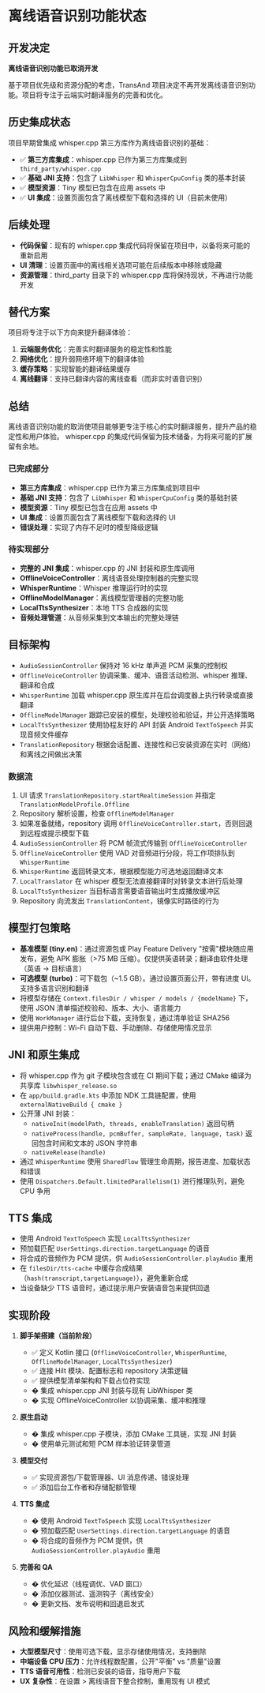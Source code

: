 # 离线语音识别功能状态

## 开发决定

**离线语音识别功能已取消开发**

基于项目优先级和资源分配的考虑，TransAnd 项目决定不再开发离线语音识别功能。项目将专注于云端实时翻译服务的完善和优化。

## 历史集成状态

项目早期曾集成 whisper.cpp 第三方库作为离线语音识别的基础：

- ✅ **第三方库集成**：whisper.cpp 已作为第三方库集成到 `third_party/whisper.cpp`
- ✅ **基础 JNI 支持**：包含了 `LibWhisper` 和 `WhisperCpuConfig` 类的基本封装
- ✅ **模型资源**：Tiny 模型已包含在应用 assets 中
- ✅ **UI 集成**：设置页面包含了离线模型下载和选择的 UI（目前未使用）

## 后续处理

- **代码保留**：现有的 whisper.cpp 集成代码将保留在项目中，以备将来可能的重新启用
- **UI 清理**：设置页面中的离线相关选项可能在后续版本中移除或隐藏
- **资源管理**：third_party 目录下的 whisper.cpp 库将保持现状，不再进行功能开发

## 替代方案

项目将专注于以下方向来提升翻译体验：

1. **云端服务优化**：完善实时翻译服务的稳定性和性能
2. **网络优化**：提升弱网络环境下的翻译体验
3. **缓存策略**：实现智能的翻译结果缓存
4. **离线翻译**：支持已翻译内容的离线查看（而非实时语音识别）

## 总结

离线语音识别功能的取消使项目能够更专注于核心的实时翻译服务，提升产品的稳定性和用户体验。 whisper.cpp 的集成代码保留为技术储备，为将来可能的扩展留有余地。

### 已完成部分
- **第三方库集成**：whisper.cpp 已作为第三方库集成到项目中
- **基础 JNI 支持**：包含了 `LibWhisper` 和 `WhisperCpuConfig` 类的基础封装
- **模型资源**：Tiny 模型已包含在应用 assets 中
- **UI 集成**：设置页面包含了离线模型下载和选择的 UI
- **错误处理**：实现了内存不足时的模型降级逻辑

### 待实现部分
- **完整的 JNI 集成**：whisper.cpp 的 JNI 封装和原生库调用
- **OfflineVoiceController**：离线语音处理控制器的完整实现
- **WhisperRuntime**：Whisper 推理运行时的实现
- **OfflineModelManager**：离线模型管理器的完整功能
- **LocalTtsSynthesizer**：本地 TTS 合成器的实现
- **音频处理管道**：从音频采集到文本输出的完整处理链

## 目标架构
- `AudioSessionController` 保持对 16 kHz 单声道 PCM 采集的控制权
- `OfflineVoiceController` 协调采集、缓冲、语音活动检测、whisper 推理、翻译和合成
- `WhisperRuntime` 加载 whisper.cpp 原生库并在后台调度器上执行转录或直接翻译
- `OfflineModelManager` 跟踪已安装的模型，处理校验和验证，并公开选择策略
- `LocalTtsSynthesizer` 使用协程友好的 API 封装 Android `TextToSpeech` 并实现音频文件缓存
- `TranslationRepository` 根据会话配置、连接性和已安装资源在实时（网络）和离线之间做出决策

### 数据流
1. UI 请求 `TranslationRepository.startRealtimeSession` 并指定 `TranslationModelProfile.Offline`
2. Repository 解析设置，检查 `OfflineModelManager`
3. 如果准备就绪，repository 调用 `OfflineVoiceController.start`，否则回退到远程或提示模型下载
4. `AudioSessionController` 将 PCM 帧流式传输到 `OfflineVoiceController`
5. `OfflineVoiceController` 使用 VAD 对音频进行分段，将工作项排队到 `WhisperRuntime`
6. `WhisperRuntime` 返回转录文本，根据模型能力可选地返回翻译文本
7. `LocalTranslator` 在 whisper 模型无法直接翻译时对转录文本进行后处理
8. `LocalTtsSynthesizer` 当目标语言需要语音输出时生成播放缓冲区
9. Repository 向流发出 `TranslationContent`，镜像实时路径的行为

## 模型打包策略
- **基准模型 (tiny.en)**：通过资源包或 Play Feature Delivery "按需"模块随应用发布，避免 APK 膨胀（>75 MB 压缩）。仅提供英语转录；翻译由软件处理（英语 -> 目标语言）
- **可选模型 (turbo)**：可下载包（~1.5 GB）。通过设置页面公开，带有进度 UI。支持多语言识别和翻译
- 将模型存储在 `Context.filesDir / whisper / models / {modelName}` 下，使用 JSON 清单描述校验和、版本、大小、语言能力
- 使用 `WorkManager` 进行后台下载，支持恢复，通过清单验证 SHA256
- 提供用户控制：Wi-Fi 自动下载、手动删除、存储使用情况显示

## JNI 和原生集成
- 将 whisper.cpp 作为 git 子模块包含或在 CI 期间下载；通过 CMake 编译为共享库 `libwhisper_release.so`
- 在 `app/build.gradle.kts` 中添加 NDK 工具链配置，使用 `externalNativeBuild { cmake }`
- 公开薄 JNI 封装：
  - `nativeInit(modelPath, threads, enableTranslation)` 返回句柄
  - `nativeProcess(handle, pcmBuffer, sampleRate, language, task)` 返回包含时间和文本的 JSON 字符串
  - `nativeRelease(handle)`
- 通过 `WhisperRuntime` 使用 `SharedFlow` 管理生命周期，报告进度、加载状态和错误
- 使用 `Dispatchers.Default.limitedParallelism(1)` 进行推理队列，避免 CPU 争用

## TTS 集成
- 使用 Android `TextToSpeech` 实现 `LocalTtsSynthesizer`
- 预加载匹配 `UserSettings.direction.targetLanguage` 的语音
- 将合成的音频作为 PCM 提供，供 `AudioSessionController.playAudio` 重用
- 在 `filesDir/tts-cache` 中缓存合成结果（`hash(transcript,targetLanguage)`），避免重新合成
- 当设备缺少 TTS 语音时，通过提示用户安装语音包来提供回退

## 实现阶段
1. **脚手架搭建（当前阶段）**
   - ✅ 定义 Kotlin 接口 (`OfflineVoiceController`, `WhisperRuntime`, `OfflineModelManager`, `LocalTtsSynthesizer`)
   - ✅ 连接 Hilt 模块、配置标志和 repository 决策逻辑
   - ✅ 提供模型清单架构和下载占位符实现
   - � 集成 whisper.cpp JNI 封装与现有 LibWhisper 类
   - � 实现 OfflineVoiceController 以协调采集、缓冲和推理

2. **原生启动**
   - � 集成 whisper.cpp 子模块，添加 CMake 工具链，实现 JNI 封装
   - � 使用单元测试和短 PCM 样本验证转录管道

3. **模型交付**
   - ✅ 实现资源包/下载管理器、UI 消息传递、错误处理
   - ✅ 添加后台工作者和存储配额管理

4. **TTS 集成**
   - � 使用 Android `TextToSpeech` 实现 `LocalTtsSynthesizer`
   - � 预加载匹配 `UserSettings.direction.targetLanguage` 的语音
   - � 将合成的音频作为 PCM 提供，供 `AudioSessionController.playAudio` 重用

5. **完善和 QA**
   - � 优化延迟（线程调优、VAD 窗口）
   - � 添加仪器测试、遥测钩子（离线安全）
   - � 更新文档、发布说明和回退启发式

## 风险和缓解措施
- **大型模型尺寸**：使用可选下载，显示存储使用情况，支持删除
- **中端设备 CPU 压力**：允许线程数配置，公开"平衡" vs "质量"设置
- **TTS 语音可用性**：检测已安装的语音，指导用户下载
- **UX 复杂性**：在设置 > 离线语音下整合控制，重用现有 UI 模式
